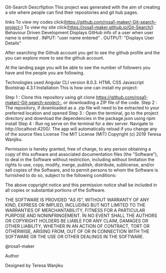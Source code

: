 Git-Search
Descrfiption
This project was generated with the aim of creating a site where people can find their repositories and git hub pages.

links
To view my codes click(https://github.com/rosa1-maker/-Git-search-project-)
To view my site click(https://rosa1-maker.github.io/Git-Search/)
Behaviour Driven Development
Displays GitHub info of a user when user name is entered . INPUT: "user name entered" . OUTPUT: "Displays User Details"

After searching the Github account you get to see the github profile and the you can explore more to see the github account.

At the landing page you will be able to see the number of followers you have and the people you are following.

Technologies used
Angular CLI version 8.0.3.
HTML
CSS
Javascript
Bootstrap 4.3.1
Installation
This is how one can install my project:

Step 1 : Clone this repository using git clone https://github.com/rosa1-maker/-Git-search-project-, or downloading a ZIP file of the code.
Step 2 : The repository, if downloaded as a .zip file will need to be extracted to your preferred location and opened
Step 3 : Open the terminal, go to the project directory and download the dependencies in the package.json using npm install
Step 4 : Run ng serve on the terminal for a dev server. Navigate to http://localhost:4200/. The app will automatically reload if you change any of the source files
License
The MIT License (MIT) Copyright (c) 2019 Teresa Wanjiku.

Permission is hereby granted, free of charge, to any person obtaining a copy of this software and associated documentation files (the "Software"), to deal in the Software without restriction, including without limitation the rights to use, copy, modify, merge, publish, distribute, sublicense, and/or sell copies of the Software, and to permit persons to whom the Software is furnished to do so, subject to the following conditions:

The above copyright notice and this permission notice shall be included in all copies or substantial portions of the Software.

THE SOFTWARE IS PROVIDED "AS IS", WITHOUT WARRANTY OF ANY KIND, EXPRESS OR IMPLIED, INCLUDING BUT NOT LIMITED TO THE WARRANTIES OF MERCHANTABILITY, FITNESS FOR A PARTICULAR PURPOSE AND NONINFRINGEMENT. IN NO EVENT SHALL THE AUTHORS OR COPYRIGHT HOLDERS BE LIABLE FOR ANY CLAIM, DAMAGES OR OTHER LIABILITY, WHETHER IN AN ACTION OF CONTRACT, TORT OR OTHERWISE, ARISING FROM, OUT OF OR IN CONNECTION WITH THE SOFTWARE OR THE USE OR OTHER DEALINGS IN THE SOFTWARE.

@rosa1-maker

Author

Designed by Teresa Wanjiku